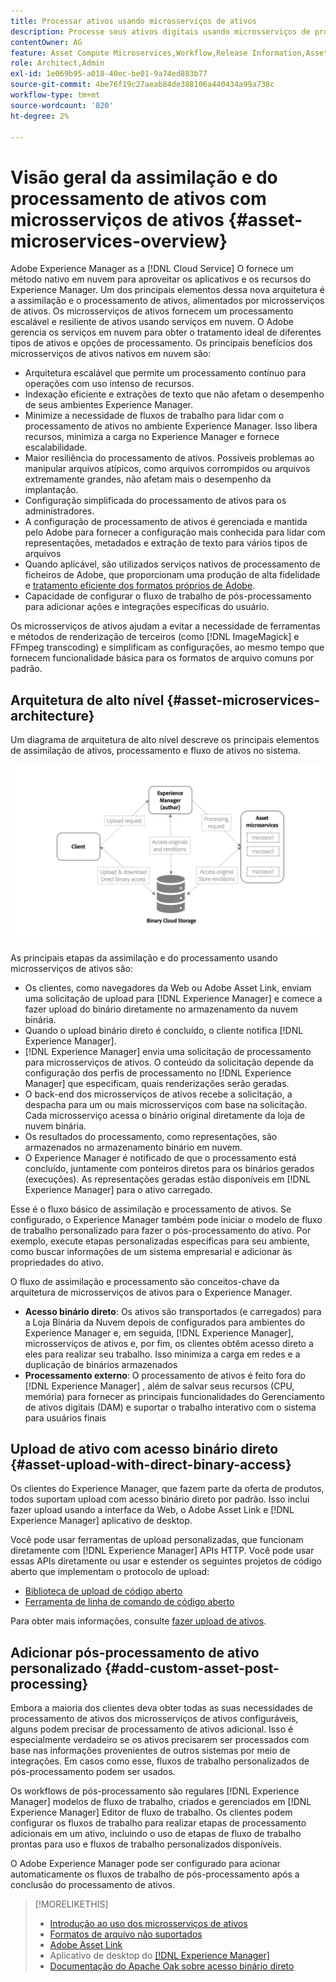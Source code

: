 ```yaml
---
title: Processar ativos usando microsserviços de ativos
description: Processe seus ativos digitais usando microsserviços de processamento de ativos escaláveis e nativos em nuvem.
contentOwner: AG
feature: Asset Compute Microservices,Workflow,Release Information,Asset Processing
role: Architect,Admin
exl-id: 1e069b95-a018-40ec-be01-9a74ed883b77
source-git-commit: 4be76f19c27aeab84de388106a440434a99a738c
workflow-type: tm+mt
source-wordcount: '820'
ht-degree: 2%

---
```


# Visão geral da assimilação e do processamento de ativos com microsserviços de ativos {#asset-microservices-overview}

Adobe Experience Manager as a [!DNL Cloud Service] O fornece um método nativo em nuvem para aproveitar os aplicativos e os recursos do Experience Manager. Um dos principais elementos dessa nova arquitetura é a assimilação e o processamento de ativos, alimentados por microsserviços de ativos. Os microsserviços de ativos fornecem um processamento escalável e resiliente de ativos usando serviços em nuvem. O Adobe gerencia os serviços em nuvem para obter o tratamento ideal de diferentes tipos de ativos e opções de processamento. Os principais benefícios dos microsserviços de ativos nativos em nuvem são:

* Arquitetura escalável que permite um processamento contínuo para operações com uso intenso de recursos.
* Indexação eficiente e extrações de texto que não afetam o desempenho de seus ambientes Experience Manager.
* Minimize a necessidade de fluxos de trabalho para lidar com o processamento de ativos no ambiente Experience Manager. Isso libera recursos, minimiza a carga no Experience Manager e fornece escalabilidade.
* Maior resiliência do processamento de ativos. Possíveis problemas ao manipular arquivos atípicos, como arquivos corrompidos ou arquivos extremamente grandes, não afetam mais o desempenho da implantação.
* Configuração simplificada do processamento de ativos para os administradores.
* A configuração de processamento de ativos é gerenciada e mantida pelo Adobe para fornecer a configuração mais conhecida para lidar com representações, metadados e extração de texto para vários tipos de arquivos
* Quando aplicável, são utilizados serviços nativos de processamento de ficheiros de Adobe, que proporcionam uma produção de alta fidelidade e [tratamento eficiente dos formatos próprios de Adobe](file-format-support.md).
* Capacidade de configurar o fluxo de trabalho de pós-processamento para adicionar ações e integrações específicas do usuário.

Os microsserviços de ativos ajudam a evitar a necessidade de ferramentas e métodos de renderização de terceiros (como [!DNL ImageMagick] e FFmpeg transcoding) e simplificam as configurações, ao mesmo tempo que fornecem funcionalidade básica para os formatos de arquivo comuns por padrão.

## Arquitetura de alto nível {#asset-microservices-architecture}

Um diagrama de arquitetura de alto nível descreve os principais elementos de assimilação de ativos, processamento e fluxo de ativos no sistema.

<!-- Proposed DRAFT diagram for asset microservices overview - see section "Asset processing - high-level diagram" in the PPTX deck

https://adobe-my.sharepoint.com/personal/gklebus_adobe_com/_layouts/15/guestaccess.aspx?guestaccesstoken=jexDC5ZnepXSt6dTPciH66TzckS1BPEfdaZuSgHugL8%3D&docid=2_1ec37f0bd4cc74354b4f481cd420e07fc&rev=1&e=CdgElS
-->

![Assimilação e processamento de ativos com microsserviços de ativos](assets/asset-microservices-overview.png "Assimilação e processamento de ativos com microsserviços de ativos")

As principais etapas da assimilação e do processamento usando microsserviços de ativos são:

* Os clientes, como navegadores da Web ou Adobe Asset Link, enviam uma solicitação de upload para [!DNL Experience Manager] e comece a fazer upload do binário diretamente no armazenamento da nuvem binária.
* Quando o upload binário direto é concluído, o cliente notifica [!DNL Experience Manager].
* [!DNL Experience Manager] envia uma solicitação de processamento para microsserviços de ativos. O conteúdo da solicitação depende da configuração dos perfis de processamento no [!DNL Experience Manager] que especificam, quais renderizações serão geradas.
* O back-end dos microsserviços de ativos recebe a solicitação, a despacha para um ou mais microsserviços com base na solicitação. Cada microsserviço acessa o binário original diretamente da loja de nuvem binária.
* Os resultados do processamento, como representações, são armazenados no armazenamento binário em nuvem.
* O Experience Manager é notificado de que o processamento está concluído, juntamente com ponteiros diretos para os binários gerados (execuções). As representações geradas estão disponíveis em [!DNL Experience Manager] para o ativo carregado.

Esse é o fluxo básico de assimilação e processamento de ativos. Se configurado, o Experience Manager também pode iniciar o modelo de fluxo de trabalho personalizado para fazer o pós-processamento do ativo. Por exemplo, execute etapas personalizadas específicas para seu ambiente, como buscar informações de um sistema empresarial e adicionar às propriedades do ativo.

O fluxo de assimilação e processamento são conceitos-chave da arquitetura de microsserviços de ativos para o Experience Manager.

* **Acesso binário direto**: Os ativos são transportados (e carregados) para a Loja Binária da Nuvem depois de configurados para ambientes do Experience Manager e, em seguida, [!DNL Experience Manager], microsserviços de ativos e, por fim, os clientes obtêm acesso direto a eles para realizar seu trabalho. Isso minimiza a carga em redes e a duplicação de binários armazenados
* **Processamento externo**: O processamento de ativos é feito fora do [!DNL Experience Manager] , além de salvar seus recursos (CPU, memória) para fornecer as principais funcionalidades do Gerenciamento de ativos digitais (DAM) e suportar o trabalho interativo com o sistema para usuários finais

## Upload de ativo com acesso binário direto {#asset-upload-with-direct-binary-access}

Os clientes do Experience Manager, que fazem parte da oferta de produtos, todos suportam upload com acesso binário direto por padrão. Isso inclui fazer upload usando a interface da Web, o Adobe Asset Link e [!DNL Experience Manager] aplicativo de desktop.

Você pode usar ferramentas de upload personalizadas, que funcionam diretamente com [!DNL Experience Manager] APIs HTTP. Você pode usar essas APIs diretamente ou usar e estender os seguintes projetos de código aberto que implementam o protocolo de upload:

* [Biblioteca de upload de código aberto](https://github.com/adobe/aem-upload)
* [Ferramenta de linha de comando de código aberto](https://github.com/adobe/aio-cli-plugin-aem)

Para obter mais informações, consulte [fazer upload de ativos](add-assets.md).

## Adicionar pós-processamento de ativo personalizado {#add-custom-asset-post-processing}

Embora a maioria dos clientes deva obter todas as suas necessidades de processamento de ativos dos microsserviços de ativos configuráveis, alguns podem precisar de processamento de ativos adicional. Isso é especialmente verdadeiro se os ativos precisarem ser processados com base nas informações provenientes de outros sistemas por meio de integrações. Em casos como esse, fluxos de trabalho personalizados de pós-processamento podem ser usados.

Os workflows de pós-processamento são regulares [!DNL Experience Manager] modelos de fluxo de trabalho, criados e gerenciados em [!DNL Experience Manager] Editor de fluxo de trabalho. Os clientes podem configurar os fluxos de trabalho para realizar etapas de processamento adicionais em um ativo, incluindo o uso de etapas de fluxo de trabalho prontas para uso e fluxos de trabalho personalizados disponíveis.

O Adobe Experience Manager pode ser configurado para acionar automaticamente os fluxos de trabalho de pós-processamento após a conclusão do processamento de ativos.

<!-- TBD asgupta, Engg: Create some asset-microservices-data-flow-diagram.
-->

>[!MORELIKETHIS]
>
>* [Introdução ao uso dos microsserviços de ativos](asset-microservices-configure-and-use.md)
>* [Formatos de arquivo não suportados](file-format-support.md)
>* [Adobe Asset Link](https://helpx.adobe.com/br/enterprise/using/adobe-asset-link.html)
>* Aplicativo de desktop do [[!DNL Experience Manager]  ](https://experienceleague.adobe.com/docs/experience-manager-desktop-app/using/introduction.html)
>* [Documentação do Apache Oak sobre acesso binário direto](https://jackrabbit.apache.org/oak/docs/features/direct-binary-access.html)

